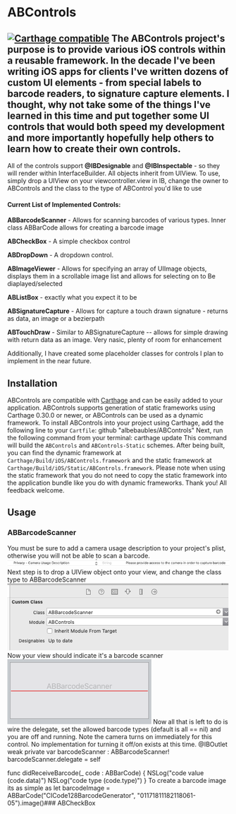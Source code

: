 # ABControls
[![Carthage compatible](https://img.shields.io/badge/Carthage-compatible-4BC51D.svg?style=flat)](https://github.com/Carthage/Carthage)
The ABControls project's purpose is to provide various iOS controls within
 a reusable framework.
In the decade I've been writing iOS apps for clients I've written dozens of
 custom UI elements - from special labels to barcode readers, to signature 
 capture elements.  I thought, why not take some of the things I've learned
 in this time and put together some UI controls that would both speed my 
 development and more importantly hopefully help others to learn how to create
  their own controls.
---
All of the controls support **@IBDesignable** and **@IBInspectable** - so they will render within InterfaceBuilder.  All objects inherit from UIView.    To use, simply drop a UIView on your viewcontroller.view in IB, change the  owner to ABControls and the class to the type of ABControl you'd like to use
#### Current List of Implemented Controls:
**ABBarcodeScanner** - Allows for scanning barcodes of various types.  Inner class ABBarCode allows for creating a barcode image

**ABCheckBox** - A simple checkbox control

**ABDropDown** - A dropdown control.  

**ABImageViewer** - Allows for specifying an array of UIImage objects, displays them in a scrollable image list and allows for selecting on to Be diaplayed/selected

**ABListBox** - exactly what you expect it to be

**ABSignatureCapture** - Allows for capture a touch drawn signature - returns as data, an image or a bezierpath

**ABTouchDraw** - Similar to ABSignatureCapture -- allows for simple drawing with return data as an image.  Very nasic, plenty of room for enhancement


Additionally, I have created some placeholder classes for controls I plan to implement in the near future.
## Installation
ABControls are compatible with [Carthage](https://github.com/Carthage/Carthage)
and can be easily added to your application. ABControls supports generation
of static frameworks using Carthage 0.30.0 or newer, or ABControls can be
used as a dynamic framework. To install ABControls into your project using
Carthage, add the following line to your `Cartfile`:
    github "albebaubles/ABControls"
Next, run the following command from your terminal:
    carthage update
This command will build the `ABControls` and `ABControls-Static` schemes.
After being built, you can find the dynamic framework at
`Carthage/Build/iOS/ABControls.framework` and the static framework at
`Carthage/Build/iOS/Static/ABControls.framework`.
Please note when using the static framework that you do not need to copy
the static framework into the application bundle like you do with dynamic
frameworks.
Thank you!  All feedback welcome.

## Usage
### ABBarcodeScanner
You must be sure to add a camera usage description to your project's plist, otherwise you will not
be able to scan a barcode. 
![camera access setting](docs/img/cameraAccess.png "plist camera usage statement")
Next step is to drop a UIView object onto your view, and change the class type to ABBarcodeScanner
![set class](docs/img/abbarcodeSetClass.png )
Now your view should indicate it's a barcode scanner<br />
![set class](docs/img/ABBarcodeScanner.png )
Now all that is left to do is wire the delegate, set the allowed barcode types 
(default is all == nil) and you are off and running.  Note the camera turns on
immediately for this control.  No implementation for turning it off/on exists at this time.
    @IBOutlet weak private var barcodeScanner : ABBarcodeScanner!
    barcodeScanner.delegate = self
    
 func didReceiveBarcode(_ code : ABBarCode) {
        NSLog("code value \(code.data)")
        NSLog("code type \(code.type)")
    }
To create a barcode image its as simple as
    let barcodeImage = ABBarCode("CICode128BarcodeGenerator", "01171811182118061-05").image()### ABCheckBox
